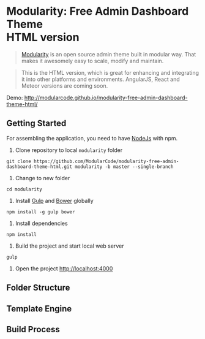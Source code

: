 # Modularity: Free Admin Dashboard Theme <br/>  HTML version

> [Modularity](http://modularcode.github.io/modularity-free-admin-dashboard-theme-html/) is an open source admin theme
> built in modular way. That makes it awesomely easy to scale, modify and maintain.

> This is the HTML version, which is great for enhancing and integrating it into other platforms and environments. 
> AngularJS, React and Meteor versions are coming soon.

Demo: http://modularcode.github.io/modularity-free-admin-dashboard-theme-html/

## Getting Started

For assembling the application, you need to have [NodeJs](https://nodejs.org/en/) with npm.

1. Clone repository to local `modularity` folder

  ```
  git clone https://github.com/ModularCode/modularity-free-admin-dashboard-theme-html.git modularity -b master --single-branch 
  ```
    
1. Change to new folder

  ```
  cd modularity
  ```
1. Install [Gulp](http://gulpjs.com/) and [Bower](http://bower.io/) globally

  ```
  npm install -g gulp bower
  ```
1. Install dependencies 

  ```
  npm install
  ```
1. Build the project and start local web server

  ```
  gulp
  ```
1. Open the project [http://localhost:4000](http://localhost:4000)


## Folder Structure

## Template Engine

## Build Process
